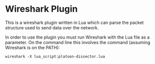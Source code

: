 # Wireshark Plugin

This is a wireshark plugin written in Lua which can parse the packet structure used to send data over the network.

In order to use the plugin you must run Wireshark with the Lua file as a parameter.
On the command line this involves the command (assuming Wireshark is on the PATH):

`wireshark -X lua_script:platoon-dissector.lua`
